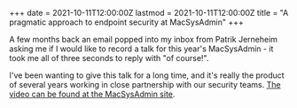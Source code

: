 +++
date = 2021-10-11T12:00:00Z
lastmod = 2021-10-11T12:00:00Z
title = "A pragmatic approach to endpoint security at MacSysAdmin"
+++

A few months back an email popped into my inbox from Patrik Jerneheim asking me if I would like to record a talk for this year's MacSysAdmin - it took me all of three seconds to reply with "of course!".

I've been wanting to give this talk for a long time, and it's really the product of several years working in close partnership with our security teams. [The video can be found at the MacSysAdmin site](https://docs.macsysadmin.se/2021/video/Day2Session1.mp4).
